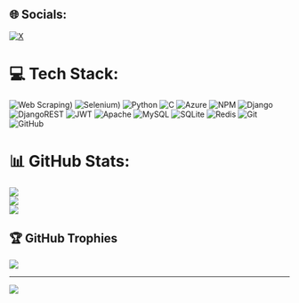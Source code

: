 
## 🌐 Socials:
[![X](https://img.shields.io/badge/X-black.svg?logo=X&logoColor=white)](https://x.com/https://x.com/s122ath) 

# 💻 Tech Stack:
![Web Scraping](https://img.shields.io/badge/Scraping-3670A0?style=for-the-badge&logo=scraping&logoColor=ffdd54))
![Selenium](https://img.shields.io/badge/selenium-3670A0?style=for-the-badge&logo=selenium&logoColor=ffdd54))
![Python](https://img.shields.io/badge/python-3670A0?style=for-the-badge&logo=python&logoColor=ffdd54) ![C](https://img.shields.io/badge/c-%2300599C.svg?style=for-the-badge&logo=c&logoColor=white) ![Azure](https://img.shields.io/badge/azure-%230072C6.svg?style=for-the-badge&logo=microsoftazure&logoColor=white) ![NPM](https://img.shields.io/badge/NPM-%23CB3837.svg?style=for-the-badge&logo=npm&logoColor=white) ![Django](https://img.shields.io/badge/django-%23092E20.svg?style=for-the-badge&logo=django&logoColor=white) ![DjangoREST](https://img.shields.io/badge/DJANGO-REST-ff1709?style=for-the-badge&logo=django&logoColor=white&color=ff1709&labelColor=gray) ![JWT](https://img.shields.io/badge/JWT-black?style=for-the-badge&logo=JSON%20web%20tokens) ![Apache](https://img.shields.io/badge/apache-%23D42029.svg?style=for-the-badge&logo=apache&logoColor=white) ![MySQL](https://img.shields.io/badge/mysql-4479A1.svg?style=for-the-badge&logo=mysql&logoColor=white) ![SQLite](https://img.shields.io/badge/sqlite-%2307405e.svg?style=for-the-badge&logo=sqlite&logoColor=white) ![Redis](https://img.shields.io/badge/redis-%23DD0031.svg?style=for-the-badge&logo=redis&logoColor=white) ![Git](https://img.shields.io/badge/git-%23F05033.svg?style=for-the-badge&logo=git&logoColor=white) ![GitHub](https://img.shields.io/badge/github-%23121011.svg?style=for-the-badge&logo=github&logoColor=white)
# 📊 GitHub Stats:
![](https://github-readme-stats.vercel.app/api?username=isaacsabbath&theme=dark&hide_border=false&include_all_commits=false&count_private=false)<br/>
![](https://github-readme-streak-stats.herokuapp.com/?user=isaacsabbath&theme=dark&hide_border=false)<br/>
![](https://github-readme-stats.vercel.app/api/top-langs/?username=isaacsabbath&theme=dark&hide_border=false&include_all_commits=false&count_private=false&layout=compact)

## 🏆 GitHub Trophies
![](https://github-profile-trophy.vercel.app/?username=isaacsabbath&theme=radical&no-frame=true&no-bg=false&margin-w=4)

---
[![](https://visitcount.itsvg.in/api?id=isaacsabbath&icon=0&color=0)](https://visitcount.itsvg.in)

<!-- Proudly created with GPRM ( https://gprm.itsvg.in ) -->

